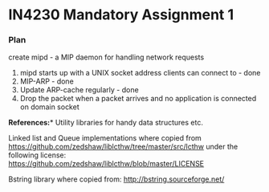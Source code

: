 # IN4230 Mandatory Assignment 1

### Plan
create mipd - a MIP daemon for handling network requests

1. mipd starts up with a UNIX socket address clients can connect to - done
2. MIP-ARP - done
3. Update ARP-cache regularly - done
4. Drop the packet when a packet arrives and no application is connected on domain socket


**References:***
Utility libraries for handy data structures etc.

Linked list and Queue implementations where copied from
https://github.com/zedshaw/liblcthw/tree/master/src/lcthw under the following license: https://github.com/zedshaw/liblcthw/blob/master/LICENSE

Bstring library where copied from: http://bstring.sourceforge.net/

